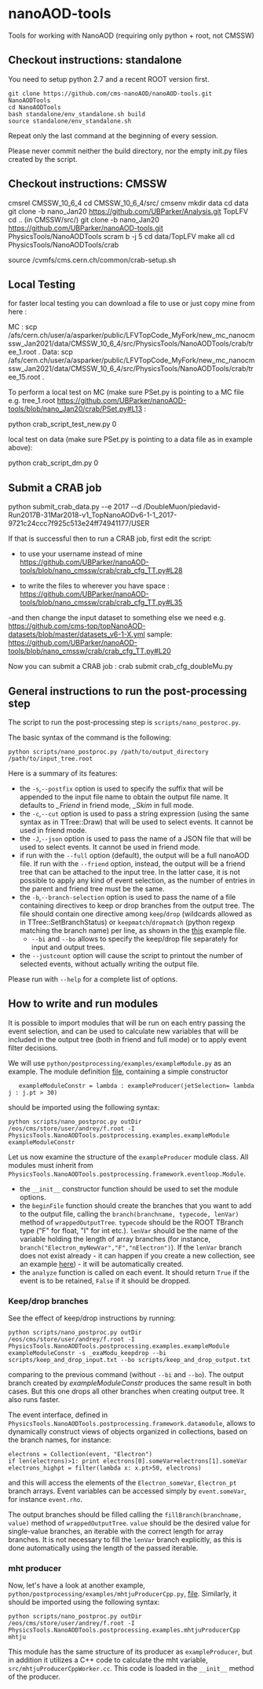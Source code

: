 # nanoAOD-tools
Tools for working with NanoAOD (requiring only python + root, not CMSSW)

## Checkout instructions: standalone

You need to setup python 2.7 and a recent ROOT version first.

    git clone https://github.com/cms-nanoAOD/nanoAOD-tools.git NanoAODTools
    cd NanoAODTools
    bash standalone/env_standalone.sh build
    source standalone/env_standalone.sh

Repeat only the last command at the beginning of every session.

Please never commit neither the build directory, nor the empty init.py files created by the script.

## Checkout instructions: CMSSW

cmsrel CMSSW_10_6_4
cd CMSSW_10_6_4/src/
cmsenv
mkdir data
cd data
git clone -b nano_Jan20  https://github.com/UBParker/Analysis.git TopLFV
cd .. (in CMSSW/src/)
git clone -b nano_Jan20 https://github.com/UBParker/nanoAOD-tools.git PhysicsTools/NanoAODTools
scram b -j 5
cd data/TopLFV
make all
cd PhysicsTools/NanoAODTools/crab

source /cvmfs/cms.cern.ch/common/crab-setup.sh

## Local Testing

for faster local testing you can download a file to use or just copy mine from here :

MC :  scp /afs/cern.ch/user/a/asparker/public/LFVTopCode_MyFork/new_mc_nanocmssw_Jan2021/data/CMSSW_10_6_4/src/PhysicsTools/NanoAODTools/crab/tree_1.root .
Data:  scp /afs/cern.ch/user/a/asparker/public/LFVTopCode_MyFork/new_mc_nanocmssw_Jan2021/data/CMSSW_10_6_4/src/PhysicsTools/NanoAODTools/crab/tree_15.root .

To perform a local test on MC (make sure PSet.py is pointing to a MC file e.g. tree_1.root https://github.com/UBParker/nanoAOD-tools/blob/nano_Jan20/crab/PSet.py#L13 :

python crab_script_test_new.py 0


local test on data (make sure PSet.py is pointing to a data file as in example above): 

python crab_script_dm.py 0 

## Submit a CRAB job 

python  submit_crab_data.py --e 2017 --d /DoubleMuon/piedavid-Run2017B-31Mar2018-v1_TopNanoAODv6-1-1_2017-9721c24ccc7f925c513e24ff74941177/USER

If that is successful then to run a CRAB job, first edit the script:

- to use your username instead of mine
https://github.com/UBParker/nanoAOD-tools/blob/nano_cmssw/crab/crab_cfg_TT.py#L28

- to write the files to wherever you have space  : 
https://github.com/UBParker/nanoAOD-tools/blob/nano_cmssw/crab/crab_cfg_TT.py#L35

-and then change the input dataset to something else we need e.g. https://github.com/cms-top/topNanoAOD-datasets/blob/master/datasets_v6-1-X.yml  sample: 
https://github.com/UBParker/nanoAOD-tools/blob/nano_cmssw/crab/crab_cfg_TT.py#L20

Now you can submit a CRAB job : crab submit crab_cfg_doubleMu.py


## General instructions to run the post-processing step

The script to run the post-processing step is `scripts/nano_postproc.py`.

The basic syntax of the command is the following:

    python scripts/nano_postproc.py /path/to/output_directory /path/to/input_tree.root

Here is a summary of its features:
* the `-s`,`--postfix` option is used to specify the suffix that will be appended to the input file name to obtain the output file name. It defaults to *_Friend* in friend mode, *_Skim* in full mode.
* the `-c`,`--cut` option is used to pass a string expression (using the same syntax as in TTree::Draw) that will be used to select events. It cannot be used in friend mode.
* the `-J`,`--json` option is used to pass the name of a JSON file that will be used to select events. It cannot be used in friend mode.
* if run with the `--full` option (default), the output will be a full nanoAOD file. If run with the `--friend` option, instead, the output will be a friend tree that can be attached to the input tree. In the latter case, it is not possible to apply any kind of event selection, as the number of entries in the parent and friend tree must be the same.
* the `-b`,`--branch-selection` option is used to pass the name of a file containing directives to keep or drop branches from the output tree. The file should contain one directive among `keep`/`drop` (wildcards allowed as in TTree::SetBranchStatus) or `keepmatch`/`dropmatch` (python regexp matching the branch name) per line, as shown in the [this](python/postprocessing/examples/keep_and_drop.txt) example file.
  * `--bi` and `--bo` allows to specify the keep/drop file separately for input and output trees.  
* the `--justcount` option will cause the script to printout the number of selected events, without actually writing the output file.

Please run with `--help` for a complete list of options.

## How to write and run modules

It is possible to import modules that will be run on each entry passing the event selection, and can be used to calculate new variables that will be included in the output tree (both in friend and full mode) or to apply event filter decisions.

We will use `python/postprocessing/examples/exampleModule.py` as an example. The module definition [file](python/postprocessing/examples/exampleModule.py), containing a simple constructor
```
   exampleModuleConstr = lambda : exampleProducer(jetSelection= lambda j : j.pt > 30)
```
should be imported using the following syntax:

```
python scripts/nano_postproc.py outDir /eos/cms/store/user/andrey/f.root -I PhysicsTools.NanoAODTools.postprocessing.examples.exampleModule exampleModuleConstr
```

Let us now examine the structure of the `exampleProducer` module class. All modules must inherit from `PhysicsTools.NanoAODTools.postprocessing.framework.eventloop.Module`.
* the `__init__` constructor function should be used to set the module options.
* the `beginFile` function should create the branches that you want to add to the output file, calling the `branch(branchname, typecode, lenVar)` method of `wrappedOutputTree`. `typecode` should be the ROOT TBranch type ("F" for float, "I" for int etc.). `lenVar` should be the name of the variable holding the length of array branches (for instance, `branch("Electron_myNewVar","F","nElectron")`). If the `lenVar` branch does not exist already - it can happen if you create a new collection, see an example [here](python/postprocessing/examples/collectionMerger.py)) - it will be automatically created.
* the `analyze` function is called on each event. It should return `True` if the event is to be retained, `False` if it should be dropped.

### Keep/drop branches
See the effect of keep/drop instructions by running:
```
python scripts/nano_postproc.py outDir /eos/cms/store/user/andrey/f.root -I PhysicsTools.NanoAODTools.postprocessing.examples.exampleModule exampleModuleConstr -s _exaModu_keepdrop --bi scripts/keep_and_drop_input.txt --bo scripts/keep_and_drop_output.txt
```
comparing to the previous command (without `--bi` and `--bo`).
The output branch created by _exampleModuleConstr_ produces the same result in both cases. But this one drops all other branches when creating output tree. It also runs faster.

The event interface, defined in `PhysicsTools.NanoAODTools.postprocessing.framework.datamodule`, allows to dynamically construct views of objects organized in collections, based on the branch names, for instance:

    electrons = Collection(event, "Electron")
    if len(electrons)>1: print electrons[0].someVar+electrons[1].someVar
    electrons_highpt = filter(lambda x: x.pt>50, electrons)

and this will access the elements of the `Electron_someVar`, `Electron_pt` branch arrays. Event variables can be accessed simply by `event.someVar`, for instance `event.rho`.

The output branches should be filled calling the `fillBranch(branchname, value)` method of `wrappedOutputTree`. `value` should be the desired value for single-value branches, an iterable with the correct length for array branches. It is not necessary to fill the `lenVar` branch explicitly, as this is done automatically using the length of the passed iterable.


### mht producer
Now, let's have a look at another example, `python/postprocessing/examples/mhtjuProducerCpp.py`, [file](python/postprocessing/examples/mhtjuProducerCpp.py). Similarly, it should be imported using the following syntax:

```
python scripts/nano_postproc.py outDir /eos/cms/store/user/andrey/f.root -I PhysicsTools.NanoAODTools.postprocessing.examples.mhtjuProducerCpp mhtju
```
This module has the same structure of its producer as `exampleProducer`, but in addition it utilizes a C++ code to calculate the mht variable, `src/mhtjuProducerCppWorker.cc`. This code is loaded in the `__init__` method of the producer.


